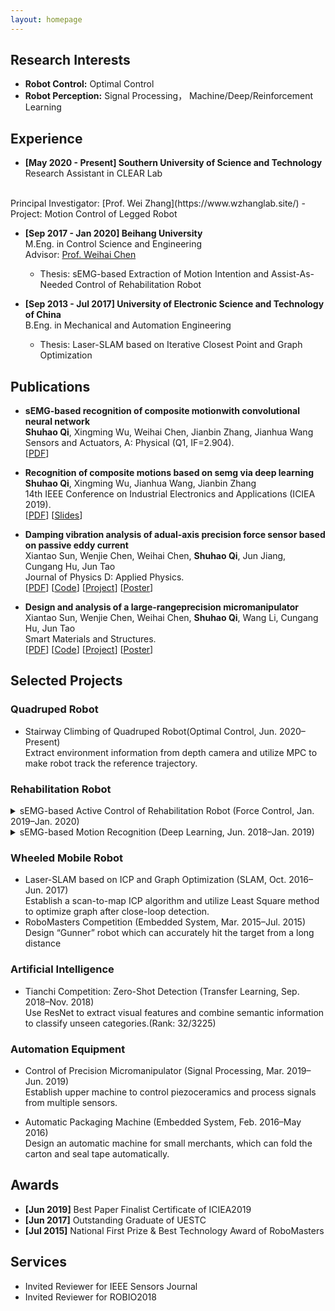 ```yaml
---
layout: homepage
---
```


## Research Interests

- **Robot Control:** Optimal Control
- **Robot Perception:** Signal Processing， Machine/Deep/Reinforcement Learning

## Experience

- **[May 2020 - Present] Southern University of Science and Technology**
  <br>
  Research Assistant in CLEAR Lab
 <br>
  Principal Investigator: [Prof. Wei Zhang](https://www.wzhanglab.site/)
  - Project: Motion Control of Legged Robot 


- **[Sep 2017 - Jan 2020] Beihang University**
  <br>
  M.Eng. in Control Science and Engineering 
  <br> 
  Advisor: [Prof. Weihai Chen](https://dept3.buaa.edu.cn/szjs/zzjs/dgdzjxsyzx1/js/cwh.htm)
  <br>
  - Thesis: sEMG-based Extraction of Motion Intention and Assist-As-Needed Control of Rehabilitation Robot

- **[Sep 2013 - Jul 2017] University of Electronic Science and Technology of China**
  <br>
  B.Eng. in Mechanical and Automation Engineering
  <br>
  - Thesis: Laser-SLAM based on Iterative Closest Point and Graph Optimization
  

  

## Publications

- **sEMG-based recognition of composite motionwith convolutional neural network**
  <br>
  **Shuhao Qi**, Xingming Wu, Weihai Chen, Jianbin Zhang, Jianhua Wang
  <br>
  Sensors and Actuators, A: Physical (Q1, IF=2.904).
  <br>
  [[PDF](https://arxiv.org/pdf/2002.10211.pdf)] 

- **Recognition of composite motions based on semg via deep learning**
  <br>
  **Shuhao Qi**, Xingming Wu, Jianhua Wang, Jianbin Zhang
  <br>
  14th IEEE Conference on Industrial Electronics and Applications (ICIEA 2019).
  <br>
  [[PDF](http://papers.nips.cc/paper/9216-learning-to-self-train-for-semi-supervised-few-shot-classification.pdf)] [[Slides](https://people.mpi-inf.mpg.de/~yaliu/files/learning-to-self-train-poster.pdf)]

- **Damping vibration analysis of adual-axis precision force sensor based on passive eddy current**
  <br>
  Xiantao Sun, Wenjie Chen, Weihai Chen, **Shuhao Qi**, Jun Jiang, Cungang Hu, Jun Tao
  <br>
  Journal of Physics D: Applied Physics.
  <br>
  [[PDF](http://openaccess.thecvf.com/content_CVPR_2019/papers/Sun_Meta-Transfer_Learning_for_Few-Shot_Learning_CVPR_2019_paper.pdf)] [[Code](https://github.com/yaoyao-liu/meta-transfer-learning)] [[Project](https://mtl.yyliu.net/)] [[Poster](https://people.mpi-inf.mpg.de/~yaliu/files/meta-transfer-learning-poster.pdf)]

- **Design and analysis of a large-rangeprecision micromanipulator**
  <br>
  Xiantao Sun, Wenjie Chen, Weihai Chen, **Shuhao Qi**, Wang Li, Cungang Hu, Jun Tao
  <br>
  Smart Materials and Structures.
  <br>
  [[PDF](http://openaccess.thecvf.com/content_CVPR_2019/papers/Sun_Meta-Transfer_Learning_for_Few-Shot_Learning_CVPR_2019_paper.pdf)] [[Code](https://github.com/yaoyao-liu/meta-transfer-learning)] [[Project](https://mtl.yyliu.net/)] [[Poster](https://people.mpi-inf.mpg.de/~yaliu/files/meta-transfer-learning-poster.pdf)]



## Selected Projects

### Quadruped Robot

- Stairway Climbing of Quadruped Robot(Optimal Control, Jun. 2020–Present)
  <br>
  Extract environment information from depth camera and utilize MPC to make robot track the reference trajectory.




### Rehabilitation Robot
<details>
<summary>sEMG-based Active Control of Rehabilitation Robot (Force Control, Jan. 2019–Jan. 2020)</summary>
  Adjust the joint torque of the upper-limb rehabilitation robot according to the amplitude of sEMG signals.
</details>

<details>
<summary>sEMG-based Motion Recognition (Deep Learning, Jun. 2018–Jan. 2019)</summary>
  Transform sEMG signals into the defined “sEMG Images” and utilize CNN to classify corresponding motions.

//https://ddddxxx.github.io/2017/08/21/insert-retina-image-in-md/
![](./assets/img/SAAP2020QI.png)
</details>








### Wheeled Mobile Robot

- Laser-SLAM based on ICP and Graph Optimization (SLAM, Oct. 2016–Jun. 2017)
  <br>
  Establish a scan-to-map ICP algorithm and utilize Least Square method to optimize graph after close-loop detection.
- RoboMasters Competition (Embedded System, Mar. 2015–Jul. 2015)
  <br>
  Design “Gunner” robot which can accurately hit the target from a long distance

### Artificial Intelligence
- Tianchi Competition: Zero-Shot Detection (Transfer Learning, Sep. 2018–Nov. 2018)
  <br>
  Use ResNet to extract visual features and combine semantic information to classify unseen categories.(Rank: 32/3225)

### Automation Equipment
- Control of Precision Micromanipulator (Signal Processing, Mar. 2019–Jun. 2019)
  <br>
  Establish upper machine to control piezoceramics and process signals from multiple sensors.

- Automatic Packaging Machine (Embedded System, Feb. 2016–May 2016)
  <br>
  Design an automatic machine for small merchants, which can fold the carton and seal tape automatically.


## Awards
- **[Jun 2019]** Best Paper Finalist Certificate of ICIEA2019
- **[Jun 2017]** Outstanding Graduate of UESTC
- **[Jul 2015]** National First Prize & Best Technology Award of RoboMasters


## Services
- Invited Reviewer for IEEE Sensors Journal
- Invited Reviewer for ROBIO2018 
